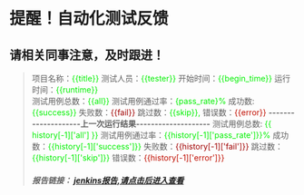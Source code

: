 # **提醒！自动化测试反馈** 
## **请相关同事注意，及时跟进！**

> 项目名称：<font color='info'>{{title}}</font> 
> 测试人员：<font color='info'>{{tester}}</font> 
> 开始时间：<font color='info'>{{begin_time}}</font> 
> 运行时间：<font color='info'>{{runtime}}</font>  
> 测试用例总数：<font color='info'>{{all}}</font>
> 测试用例通过率：<font color='info'>{pass_rate}%</font>
> 成功数: <font color='info'>{{success}}</font>
> 失败数：<font color='warning'>{{fail}}</font>
> 跳过数：<font color='info'>{{skip}}, </font>
> 错误数：<font color='comment'>{{error}}</font>
> **--------------------上一次运行结果--------------------**
> 测试用例总数: <font color='info'>{{ history[-1]['all'] }}</font>
> 测试用例通过率：<font color='info'>{{history[-1]['pass_rate']}}%</font>
> 成功数：<font color='info'>{{history[-1]['success']}}</font>
> 失败数：<font color='warning'>{{history[-1]['fail']}}</font>
> 跳过数：<font color='info'>{{history[-1]['skip']}}</font>
> 错误数：<font color='comment'>{{history[-1]['error']}}</font>
> ##### **报告链接：** [jenkins报告,请点击后进入查看](report_url)